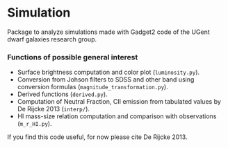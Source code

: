 Simulation
==========

Package to analyze simulations made with Gadget2 code of the UGent dwarf galaxies research group.

### Functions of possible general interest

* Surface brightness computation and color plot (`luminosity.py`).
* Conversion from Johson filters to SDSS and other band using conversion formulas (`magnitude_transformation.py`).
* Derived functions (`derived.py`).
* Computation of Neutral Fraction, CII emission from tabulated values by De Rijcke 2013 (`interp/`).
* HI mass-size relation computation and comparison with observations (`m_r_HI.py`).


If you find this code useful, for now please cite De Rijcke 2013.


